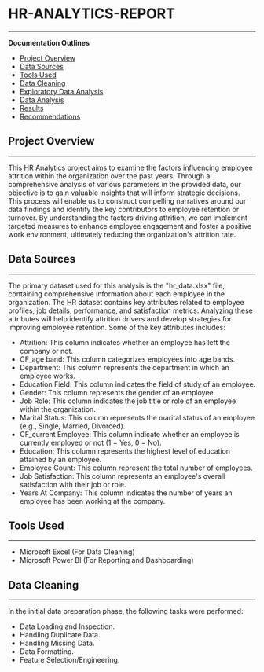 # HR-ANALYTICS-REPORT
---

**Documentation Outlines**

- [Project Overview](#project-overview)
- [Data Sources](#data-sources)
- [Tools Used](#tools-used)
- [Data Cleaning](#data-cleaning)
- [Exploratory Data Analysis](#exploratory-data-analysis)
- [Data Analysis](#data-analysis)
- [Results](#results)
- [Recommendations](#recommendations)

## Project Overview
---
This HR Analytics project aims to examine the factors influencing employee attrition within the organization over the past years. Through a comprehensive analysis of various   parameters in the provided data, our objective is to gain valuable insights that will inform strategic decisions. This process will enable us to construct compelling narratives around our data findings and identify the key contributors to employee retention or turnover. By understanding the factors driving attrition, we can implement targeted measures to enhance employee engagement and foster a positive work environment, ultimately reducing the organization's attrition rate.

## Data Sources
---
The primary dataset used for this analysis is the "hr_data.xlsx" file, containing comprehensive information about each employee in the organization. The HR dataset contains key attributes related to employee profiles, job details, performance, and satisfaction metrics. Analyzing these attributes will help identify attrition drivers and develop strategies for improving employee retention. Some of the key attributes includes:

- Attrition: This column indicates whether an employee has left the company or not.
- CF_age band: This column categorizes employees into age bands.
- Department: This column represents the department in which an employee works.
- Education Field: This column indicates the field of study of an employee.
- Gender: This column represents the gender of an employee.
- Job Role: This column indicates the job title or role of an employee within the organization.
- Marital Status: This column represents the marital status of an employee (e.g., Single, Married, Divorced).
- CF_current Employee: This column indicate whether an employee is currently employed or not (1 = Yes, 0 = No).
- Education: This column represents the highest level of education attained by an employee.
- Employee Count: This column represent the total number of employees.
- Job Satisfaction: This column represents an employee's overall satisfaction with their job or role.
- Years At Company: This column indicates the number of years an employee has been working at the company.

## Tools Used
---
- Microsoft Excel (For Data Cleaning) 
- Microsoft Power BI (For Reporting and Dashboarding)

## Data Cleaning
---
In the initial data preparation phase, the following tasks were performed:
- Data Loading and Inspection.
- Handling Duplicate Data.
- Handling Missing Data.
- Data Formatting.
- Feature Selection/Engineering.








